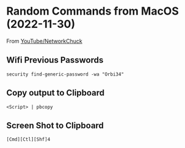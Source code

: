 # Random Commands  from MacOS (2022-11-30)

From [YouTube/NetworkChuck]( https://www.youtube.com/watch?v=qOrlYzqXPa8)


## Wifi Previous Passwords

`security find-generic-password -wa "Orbi34"`

## Copy output to Clipboard

`<Script> | pbcopy`

## Screen Shot to Clipboard

`[Cmd][Ctl][Shf]4`

